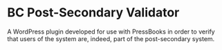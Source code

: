 BC Post-Secondary Validator
==========

A WordPress plugin developed for use with PressBooks in order to verify that users of the system are, indeed, part of the post-secondary system. 